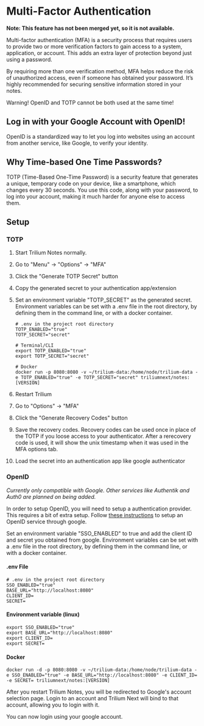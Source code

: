 # Multi-Factor Authentication
**Note: This feature has not been merged yet, so it is not available.**

Multi-factor authentication (MFA) is a security process that requires users to provide two or more verification factors to gain access to a system, application, or account. This adds an extra layer of protection beyond just using a password.

By requiring more than one verification method, MFA helps reduce the risk of unauthorized access, even if someone has obtained your password. It’s highly recommended for securing sensitive information stored in your notes.

Warning! OpenID and TOTP cannot be both used at the same time!

## Log in with your Google Account with OpenID!

OpenID is a standardized way to let you log into websites using an account from another service, like Google, to verify your identity.

## Why Time-based One Time Passwords?

TOTP (Time-Based One-Time Password) is a security feature that generates a unique, temporary code on your device, like a smartphone, which changes every 30 seconds. You use this code, along with your password, to log into your account, making it much harder for anyone else to access them.

## Setup

### TOTP

1.  Start Trilium Notes normally.
2.  Go to "Menu" -> "Options" -> "MFA"
3.  Click the "Generate TOTP Secret" button
4.  Copy the generated secret to your authentication app/extension
5.  Set an environment variable "TOTP\_SECRET" as the generated secret. Environment variables can be set with a .env file in the root directory, by defining them in the command line, or with a docker container.
    
    ```
    # .env in the project root directory
    TOTP_ENABLED="true"
    TOTP_SECRET="secret"
    ```
    
    ```
    # Terminal/CLI
    export TOTP_ENABLED="true"
    export TOTP_SECRET="secret"
    ```
    
    ```
    # Docker
    docker run -p 8080:8080 -v ~/trilium-data:/home/node/trilium-data -e TOTP_ENABLED="true" -e TOTP_SECRET="secret" triliumnext/notes:[VERSION]
    ```
6.  Restart Trilium
7.  Go to "Options" -> "MFA"
8.  Click the "Generate Recovery Codes" button
9.  Save the recovery codes. Recovery codes can be used once in place of the TOTP if you loose access to your authenticator. After a rerecovery code is used, it will show the unix timestamp when it was used in the MFA options tab.
10.  Load the secret into an authentication app like google authenticator

### OpenID

_Currently only compatible with Google. Other services like Authentik and Auth0 are planned on being added._

In order to setup OpenID, you will need to setup a authentication provider. This requires a bit of extra setup. Follow [these instructions](https://developers.google.com/identity/openid-connect/openid-connect) to setup an OpenID service through google.

Set an environment variable "SSO\_ENABLED" to true and add the client ID and secret you obtained from google. Environment variables can be set with a .env file in the root directory, by defining them in the command line, or with a docker container.

#### .env File

```
# .env in the project root directory
SSO_ENABLED="true"
BASE_URL="http://localhost:8080"
CLIENT_ID=
SECRET=
```

#### Environment variable (linux)

```
export SSO_ENABLED="true"
export BASE_URL="http://localhost:8080"
export CLIENT_ID=
export SECRET=
```

#### Docker

```
docker run -d -p 8080:8080 -v ~/trilium-data:/home/node/trilium-data -e SSO_ENABLED="true" -e BASE_URL="http://localhost:8080" -e CLIENT_ID= -e SECRET= triliumnext/notes:[VERSION]
```

After you restart Trilium Notes, you will be redirected to Google's account selection page. Login to an account and Trilium Next will bind to that account, allowing you to login with it.

You can now login using your google account.
